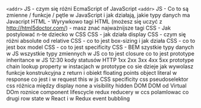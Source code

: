 `<addr>` JS - czym się różni EcmaScript of JavaScript
`<addr>` JS - Co to są zmienne / funkcje / pętle w JavaScript i jak działają, jakie typy danych ma Javacript
HTML - Wyrywkowo tagi HTML (możesz się uczyć z http://html5doctor.com/) - masz znać najważnijsze tagi 
CSS - Jak postylować n-te dziecko w CSS
CSS - jak działa display 
CSS - czym się różni absolute od relative
CSS - co to jest box-sizing i jak działa
CSS - co to jest box model
CSS - co to jest specificity
CSS - BEM
szystkie typy danych w JS
wszystkie typy zmiennych w JS
co to jest closure
co to jest prototype inheritance w JS
12:30
kody statusów HTTP 1xx 2xx 3xx 4xx 5xx
prototype chain lookup
property w instacjach w prototype
co sie dzieje jak wywolasz funkcje konstrukcyjna z return i obiekt
floating points
object literal
w response co jest i w request
this w js
CSS specificity
css pseudoselektor
css różnica między display none a visibility hidden
DOM
DOM od Virtual DOm roznice
component lifescycle
redux reducery
w ccs polamlowac co drugi row
state w React i w Redux
event bubbling
